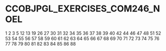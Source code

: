 # CCOBJPGL_EXERCISES_COM246_NOEL




1
2
3
5
12
13
19
26
27
30
31
32
34
35
36
37
38
39
40
42
44
46
47
48
51
52
53
54
55
56
57
58
59
60
61
62
63
64
65
66
67
68
69
70
71
72
73
74
75
76
77
78
79
80
81
82
83
84
85
86
88
